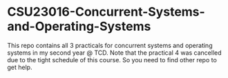 # CSU23016-Concurrent-Systems-and-Operating-Systems
This repo contains all 3 practicals for concurrent systems and operating systems in my second year @ TCD. Note that the practical 4 was cancelled due to the tight schedule of this course. So you need to find other repo to get help.
